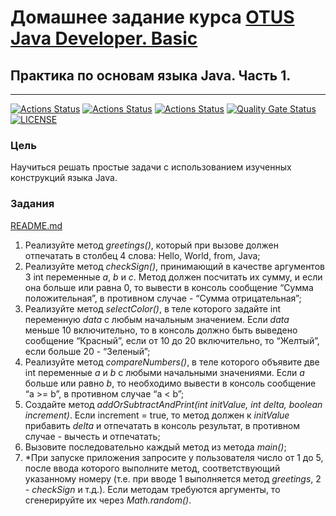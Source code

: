 # Домашнее задание курса [OTUS Java Developer. Basic](https://otus.ru/lessons/java-basic/)

## Практика по основам языка Java. Часть 1.

---
[![Actions Status](https://github.com/alexey-sidorov-dev/otus-java-basic-part-one/workflows/Build/badge.svg)](https://github.com/alexey-sidorov-dev/otus-java-basic-part-one/actions)
[![Actions Status](https://github.com/alexey-sidorov-dev/otus-java-basic-part-one/workflows/Check/badge.svg)](https://github.com/alexey-sidorov-dev/otus-java-basic-part-one/actions)
[![Actions Status](https://github.com/alexey-sidorov-dev/otus-java-basic-part-one/workflows/Dependency%20Review/badge.svg)](https://github.com/alexey-sidorov-dev/otus-java-basic-part-one/actions)
[![Quality Gate Status](https://sonarcloud.io/api/project_badges/measure?project=alexey-sidorov-dev_otus-java-basic-part-one&metric=alert_status)](https://sonarcloud.io/summary/new_code?id=alexey-sidorov-dev_otus-java-basic-part-one)
[![LICENSE](https://img.shields.io/badge/license-ISC-brightgreen.svg)](ISC)

### Цель

Научиться решать простые задачи с использованием изученных конструкций языка Java.

### Задания

[README.md](README.md)

1. Реализуйте метод _greetings()_, который при вызове должен отпечатать в столбец 4 слова: Hello, World, from, Java;
2. Реализуйте метод _checkSign()_, принимающий в качестве аргументов 3 int переменные _a_, _b_ и _c_. Метод должен
   посчитать
   их сумму, и если она больше или равна 0, то вывести в консоль сообщение “Сумма положительная”, в противном случае -
   “Сумма отрицательная”;
3. Реализуйте метод _selectColor()_, в теле которого задайте int переменную _data_ с любым начальным значением. Если
   _data_
   меньше 10 включительно, то в консоль должно быть выведено сообщение “Красный”, если от 10 до 20 включительно, то
   “Желтый”, если больше 20 - “Зеленый”;
4. Реализуйте метод _compareNumbers()_, в теле которого объявите две int переменные _a_ и _b_ с любыми начальными
   значениями. Если _a_ больше или равно _b_, то необходимо вывести в консоль сообщение “a >= b”, в противном случае
   “a < b”;
5. Создайте метод _addOrSubtractAndPrint(int initValue, int delta, boolean increment)_. Если increment = true, то метод
   должен к
   _initValue_ прибавить _delta_ и отпечатать в консоль результат, в противном случае - вычесть и отпечатать;
6. Вызовите последовательно каждый метод из метода _main()_;
7. *При запуске приложения запросите у пользователя число от 1 до 5, после ввода которого выполните метод,
   соответствующий указанному номеру (т.е. при вводе 1 выполняется метод _greetings_, 2 - _checkSign_ и т.д.). Если
   методам
   требуются аргументы, то сгенерируйте их через _Math.random()_.